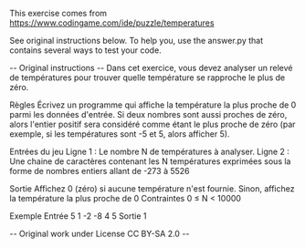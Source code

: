 This exercise comes from https://www.codingame.com/ide/puzzle/temperatures

See original instructions below.
To help you, use the answer.py that contains several ways to test your code.

-- Original instructions --
Dans cet exercice, vous devez analyser un relevé de températures pour trouver quelle température se rapproche le plus de zéro.

Règles
Écrivez un programme qui affiche la température la plus proche de 0 parmi les données d'entrée. Si deux nombres sont aussi proches de zéro, alors l'entier positif sera considéré comme étant le plus proche de zéro (par exemple, si les températures sont -5 et 5, alors afficher 5).

Entrées du jeu
Ligne 1 : Le nombre N de températures à analyser.
Ligne 2 : Une chaine de caractères contenant les N températures exprimées sous la forme de nombres entiers allant de -273 à 5526

Sortie
Affichez 0 (zéro) si aucune température n'est fournie. Sinon, affichez la température la plus proche de 0
Contraintes
0 ≤ N < 10000

Exemple
Entrée
5
1 -2 -8 4 5
Sortie
1

-- Original work under License CC BY-SA 2.0 --
